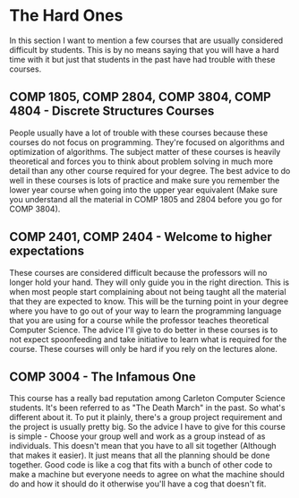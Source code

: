 <h1>The Hard Ones</h1>

  In this section I want to mention a few courses that are usually considered
difficult by students. This is by no means saying that you will have a hard time
with it but just that students in the past have had trouble with these courses.

<h2>COMP 1805, COMP 2804, COMP 3804, COMP 4804 - Discrete Structures Courses</h2>
  People usually have a lot of trouble with these courses because these courses
do not focus on programming. They're focused on algorithms and optimization of
algorithms. The subject matter of these courses is heavily theoretical and
forces you to think about problem solving in much more detail than any other
course required for your degree. The best advice to do well in these courses is
lots of practice and make sure you remember the lower year course when going
into the upper year equivalent (Make sure you understand all the material in
COMP 1805 and 2804 before you go for COMP 3804).

<h2>COMP 2401, COMP 2404 - Welcome to higher expectations</h2>
  These courses are considered difficult because the professors will no longer
hold your hand. They will only guide you in the right direction. This is when
most people start complaining about not being taught all the material that they
are expected to know. This will be the turning point in your degree where you
have to go out of your way to learn the programming language that you are using
for a course while the professor teaches theoretical Computer Science. The
advice I'll give to do better in these courses is to not expect spoonfeeding
and take initiative to learn what is required for the course. These courses will
only be hard if you rely on the lectures alone.

<h2>COMP 3004 - The Infamous One</h2>
  This course has a really bad reputation among Carleton Computer Science
students. It's been referred to as "The Death March" in the past. So what's
different about it. To put it plainly, there's a group project requirement and
the project is usually pretty big. So the advice I have to give for this course
is simple - Choose your group well and work as a group instead of as individuals.
This doesn't mean that you have to all sit together (Although that makes it
easier). It just means that all the planning should be done together. Good code
is like a cog that fits with a bunch of other code to make a machine but
everyone needs to agree on what the machine should do and how it should do it
otherwise you'll have a cog that doesn't fit.
